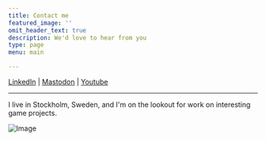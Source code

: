 ```yaml
---
title: Contact me
featured_image: ''
omit_header_text: true
description: We'd love to hear from you
type: page
menu: main

---
```


[LinkedIn](https://www.linkedin.com/in/eero-mutka-a7a290280/) | [Mastodon](https://mastodon.gamedev.place/@EeroMutka) | [Youtube](https://www.youtube.com/@eeromutka186)

---

I live in Stockholm, Sweden, and I'm on the lookout for work on interesting game projects.

![Image](/me.jpg)